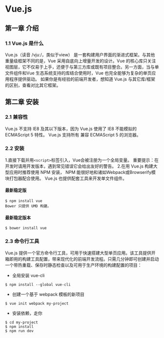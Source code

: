 # Vue.js

## 第一章 介绍

### 1.1 Vue.js 是什么

Vue.js（读音 /vjuː/，类似于view） 是一套构建用户界面的渐进式框架。与其他重量级框架不同的是，Vue 采用自底向上增量开发的设计。Vue 的核心库只关注视图层，它不仅易于上手，还便于与第三方库或既有项目整合。另一方面，当与单文件组件和Vue 生态系统支持的库结合使用时，Vue 也完全能够为复杂的单页应用程序提供驱动。
如果你是有经验的前端开发者，想知道 Vue.js 与其它库/框架的区别，查看对比其它框架。

## 第二章 安装

### 2.1 兼容性

Vue.js 不支持 IE8 及其以下版本，因为 Vue.js 使用了 IE8 不能模拟的 ECMAScript 5 特性。 Vue.js 支持所有
兼容 ECMAScript 5 的浏览器。

### 2.2 安装

1.直接下载并用`<script>`标签引入，Vue会被注册为一个全局变量。
重要提示：在开发时请用开发版本，遇到常见错误它会给出友好的警告。
2.在用 Vue.js 构建大型应用时推荐使用 NPM 安装， NPM 能很好地和诸如Webpack或Browserify模块打包器配合使用。 Vue.js 也提供配套工具来开发单文件组件。

#### 最新稳定版
```angular2html
$ npm install vue
Bower 只提供 UMD 构建。
```
#### 最新稳定版本
```
$ bower install vue
```

### 2.3 命令行工具

Vue.js 提供一个官方命令行工具，可用于快速搭建大型单页应用。该工具提供开箱即用的构建工具配置，带来现代化的前端开发流程。只需几分钟即可创建并启动一个带热重载、保存时静态检查以及可用于生产环境的构建配置的项目：

* 全局安装 vue-cli
```angular2html
$ npm install --global vue-cli
```
* 创建一个基于 webpack 模板的新项目
```angular2html
$ vue init webpack my-project
```
* 安装依赖，走你
```angular2html
$ cd my-project
$ npm install
$ npm run dev
```
